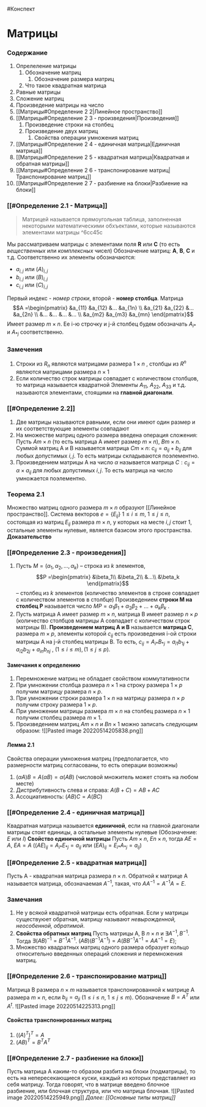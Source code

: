 #Конспект
# Матрицы
### Содержание
1. Опрелеление матрицы
	1. Обозначение матриц
		1. Обозначение размера матриц
	2. Что такое квадратная матрица
2. Равные матрицы
3. Сложение матриц
4. Произведение матрицы на число
5. [[Матрицы#Определение 2 2|Линейное пространство]]
6. [[Матрицы#Определение 2 3 - произведения|Произведения]]
	1. Произведение строки на столбец
	2. Произведение двух матриц
		1. Свойства операции умножения матриц 
7. [[Матрицы#Определение 2 4 - единичная матрица|Единичная матрица]]
8. [[Матрицы#Определение 2 5 - квадратная матрица|Квадратная и обратная матрицы]]
9. [[Матрицы#Определение 2 6 - транспонирование матриц|Транспонирование матриц]]
10. [[Матрицы#Определение 2 7 - разбиение на блоки|Разбиение на блоки]]
### [[#Определение 2.1 - Матрица]]
>Матрицей называется прямоугольная таблица, заполненная некоторыми математическими обхъектами, которые называются элементами матрицы
^6cc45c

Мы рассматриваем матрицы с элементами поля **R** или **C** (то есть *вещественных* или *комплексных* чисел)
Обозначение матриц: **A**, **B**, **C** и т.д. Соответственно их элементы обозначаются:
* $a_{i,j}$ или $(A)_{i,j}$
* $b_{i,j}$ или $(B)_{i,j}$
* $c_{i,j}$ или $(C)_{i,j}$

Первый индекс - *номер строки*, второй - **номер столбца**.
Матрица $$A =\begin{pmatrix}
 &a_{11}  &a_{12} &... &a_{1n} \\ 
 &a_{21}  &a_{22} &... &a_{2n} \\ 
 &...  &...  &... &... \\ 
 &a_{m2}  &a_{m3}  &a_{mn} 
\end{pmatrix}$$
Имеет размер $m \times n$. Ее i-ю строчку и j-й столбец будем обозначать $A_{i*}$ и $A_{*j}$ соответственно.
### Замечения
1. Строки из $R_n$ являются матрицами размера $1 \times n$ , столбцы из $R^n$ являются матрицами размера $n \times 1$ 
2. Если количество строк матрицы совпадает с количеством столбцов, то матрица называется квадратной
Элементы $A_{11}$, $A_{22}$, $A_{33}$ и т.д. называются элементами, стоящими на **главной диагонали**.

### [[#Определение 2.2]]
1. Две матрицы называются равными, если они имеют один размер и их соответствующие элементы совпадают
2. На множестве матриц одного размера введена операция сложения: Пусть $A m \times n$ (то есть матрица A имеет размер $m \times n$), $B m \times n$. Суммой матриц A и B называется матрица $C m \times n$: $c_{ij}= a_{ij} + b_{ij}$ для любых допустимых $i,j$. То есть матрицы складываются поэлементно.
3. Произведением матрицы A на число $\alpha$ называется матрица $C: c_{ij} = \alpha \times a_{ij}$ для любых допустимых $i,j$. То есть матрица на число умножается поэлементно.
### Теорема 2.1
Множество матриц одного размера $m \times n$ образуют [[Линейное пространство]]. 
Система векторов $e = \{ E_{ij} \}$ $1 \leq i \leq m$, $1 \leq j \leq n$, состоящая из матриц $E_{ij}$ размера $m \times n$, у которых на месте $i,j$ стоит $1$, остальные элементы нулевые, является базисом этого пространства.
**Доказательство**

### [[#Определение 2.3 - произведения]]
1. Пусть $M = (\alpha _1, \alpha _2, ... ,\alpha _k)$ – строка из $k$ элементов, $$P =\begin{pmatrix}
&\beta_1\\ 
&\beta_2\\
&...\\
&\beta_k
\end{pmatrix}$$– столбец из $k$ элементов (количество элементов в строке совпадает с количеством элементов в столбце) 
Произведением **строки M на столбец P** называется число
$MP = \alpha _1 \beta _1 + \alpha _2 \beta _2 + ... + \alpha _k \beta _k$ .  
2. Пусть матрица A имеет размер $m \times n$, матрица B имеет размер $n \times p$ (количество столбцов матрицы A совпадает с количеством строк матрицы B). **Произведением матриц A и B** называется **матрица C**, размера $m \times p$, элементы которой $c_{ij}$ есть произведения i-ой строки матрицы A на j-й столбец матрицы B. То есть, $c_{ij} = A_{i*} B_{*j} = a_{i1} b_{1j} + a_{i2} b_{2j} + a_{in} b_{nj}$ , $(1 \leq i \leq m), (1 \leq j \leq p)$.  
#### Замечания к определению
1. Перемножение матриц не обладает свойством коммутативности
2. При умножении столбца размера $n \times 1$ на строку размера $1 \times p$ получим матрицу размера $n \times p$.
3. При умножении строки размера $1 \times n$ на матрицу размера $n \times p$ получим строку размера $1 \times p$.
4. При умножении матрицы размера $m \times n$ на столбец размера $n \times 1$ получим столбец размера $m \times 1$.
5. Произведением матриц $A m \times n$ и $B n \times 1$ можно записать следующим образом:
   ![[Pasted image 20220514205838.png]]
   
#### Лемма 2.1
Свойства операции умножения матриц (предполагается, что размерности матриц согласованы, то есть операции возможны)
1. $(\alpha A)B = A (\alpha B) = \alpha (AB)$ (числовой множитель может стоять на любом месте)
2. Дистрибутивность слева и справа: $A(B+C) = AB + AC$
3. Ассоциативность: $(AB)C = A(BC)$
### [[#Определение 2.4 - единичная матрица]]
Квадратная матрица называется **единичной**, если на главной диагонали матрицы стоят единицы, а остальные элементы нулевые (Обозначение: $E$ или $I$)
**Свойство единичной матрицы**
Пусть $A m \times n$, $E n \times n$, тогда $AE = A$, $EA = A$
($(AE)_{ij} = A_{i*} E_{*j} = a_{ij}$ или $(EA)_{ij} = E_{i*} A_{*j} = a_{ij}$)

### [[#Определение 2.5 - квадратная матрица]]
Пусть A - квадратная матрица размера $n \times n$. Обратной к матрице A называется матрица, обозначаемая $A^{-1}$, такая, что $AA^{-1} = A^{-1}A = E$.
### Замечания
1. Не у всякой квадратной матрицы есть обратная. Если у матрицы существуюет обратная, матрицу называют *невырожденной, неособенной, обратимой*.
2. **Свойства обратных матриц**
   Пусть матрицы A, B $n \times n$ и $\exists A^{-1}, B^{-1}$. Тогда $\exists (AB)^{-1} = B^{-1} A^{-1}$.
   $(AB)(B^{-1} A^{-1}) = A(B B^{-1}A^{-1} = A A^{-1} = E)$;
3. Множество квадратных матриц одного размера образует кольцо относительно введенных операций сложения и перемножения матриц.

### [[#Определение 2.6 - транспонирование матриц]]
Матрица B размера $n \times m$ называется транспонированной к матрице A размера $m \times n$, если $b_{ij} = a_{ji}$ ($1 \leq i \leq n$, $1 \leq j \leq m$). Обозначение $B = A^T$ или $A^t$.
![[Pasted image 20220514225313.png]]
#### Свойства транспонированных матриц
1. $((A)^T)^T = A$
2. $(AB)^T = B^T A^T$

### [[#Определение 2.7 - разбиение на блоки]]
Пусть матрица A каким-то образом разбита на блоки (подматрицы), то есть на непересекающиеся куски, каждый из которых представляет из себя матрицу. Тогда говорят, что в матрице введено блочное разбиение, или блочная структура, или что матрица блочная.
![[Pasted image 20220514225949.png]]
*Далее: [[Основные типы матриц]]*